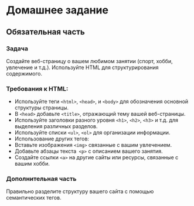 # Домашнее задание 
## Обязательная часть
### Задача
Создайте веб-страницу о вашем любимом занятии (спорт, хобби, увлечение и т.д.). Используйте HTML для структурирования содержимого.
### Требования к HTML:
* Используйте теги `<html>`, `<head>`, и `<body>` для обозначения основной структуры страницы.
* В `<head>` добавьте `<title>`, отражающий тему вашей веб-страницы.
* Используйте заголовки разного уровня `<h1>`, `<h2>`, `<h3>` и т.д. для выделения различных разделов.
* Используйте списки `<ul>`, `<ol>` для организации информации.
* Использование других тегов:
* Вставьте изображения `<img>` связанные с вашим увлечением.
* Добавьте абзацы текста` <p>` с описанием вашего занятия.
* Создайте ссылки `<a>` на другие сайты или ресурсы, связанные с вашим хобби. 
### Дополнительная часть
Правильно разделите структуру вашего сайта с помощью семантических тегов.

